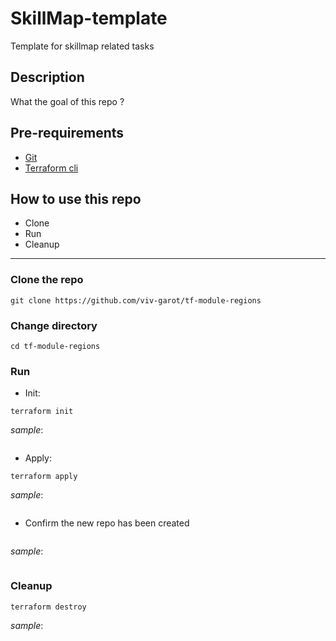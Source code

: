 # SkillMap-template
Template for skillmap related tasks

## Description
What the goal of this repo ?

## Pre-requirements

* [Git](https://git-scm.com/book/en/v2/Getting-Started-Installing-Git) 
* [Terraform cli](https://learn.hashicorp.com/tutorials/terraform/install-cli)

## How to use this repo

- Clone
- Run
- Cleanup

---

### Clone the repo

```
git clone https://github.com/viv-garot/tf-module-regions
```

### Change directory

```
cd tf-module-regions
```

### Run

* Init:

```
terraform init
```

_sample_:

```

```

* Apply:

```
terraform apply
```

_sample_:

```

```

* Confirm the new repo has been created

```

```

_sample_:

```

```

### Cleanup

```
terraform destroy
```

_sample_:

```

```
